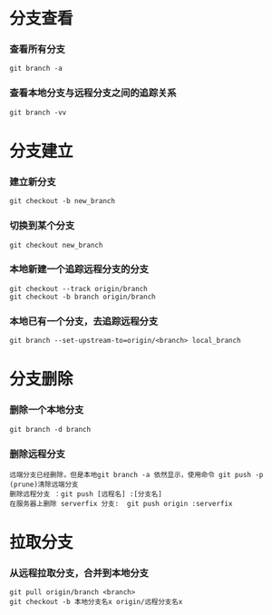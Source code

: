 # 分支查看
### 查看所有分支
    git branch -a
### 查看本地分支与远程分支之间的追踪关系
    git branch -vv


# 分支建立
### 建立新分支
    git checkout -b new_branch
### 切换到某个分支
    git checkout new_branch
### 本地新建一个追踪远程分支的分支
    git checkout --track origin/branch
    git checkout -b branch origin/branch
### 本地已有一个分支，去追踪远程分支
    git branch --set-upstream-to=origin/<branch> local_branch
    
    

# 分支删除
### 删除一个本地分支
    git branch -d branch
### 删除远程分支
    远端分支已经删除，但是本地git branch -a 依然显示，使用命令 git push -p (prune)清除远端分支
    删除远程分支 ：git push [远程名] :[分支名] 
    在服务器上删除 serverfix 分支:  git push origin :serverfix    

# 拉取分支
### 从远程拉取分支，合并到本地分支
    git pull origin/branch <branch>
    git checkout -b 本地分支名x origin/远程分支名x